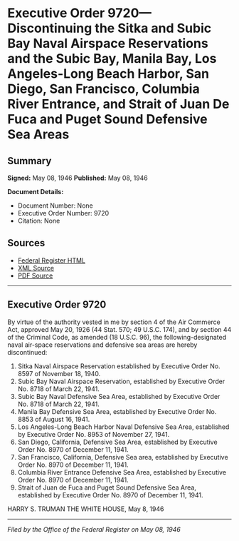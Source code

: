 # Executive Order 9720—Discontinuing the Sitka and Subic Bay Naval Airspace Reservations and the Subic Bay, Manila Bay, Los Angeles-Long Beach Harbor, San Diego, San Francisco, Columbia River Entrance, and Strait of Juan De Fuca and Puget Sound Defensive Sea Areas

## Summary

**Signed:** May 08, 1946
**Published:** May 08, 1946

**Document Details:**
- Document Number: None
- Executive Order Number: 9720
- Citation: None

## Sources
- [Federal Register HTML](https://www.presidency.ucsb.edu/documents/executive-order-9720-discontinuing-the-sitka-and-subic-bay-naval-airspace-reservations-and)
- [XML Source](None)
- [PDF Source](None)

---

## Executive Order 9720

By virtue of the authority vested in me by section 4 of the Air Commerce Act, approved May 20, 1926 (44 Stat. 570; 49 U.S.C. 174), and by section 44 of the Criminal Code, as amended (18 U.S.C. 96), the following-designated naval air-space reservations and defensive sea areas are hereby discontinued:
1. Sitka Naval Airspace Reservation established by Executive Order No. 8597 of November 18, 1940.
2. Subic Bay Naval Airspace Reservation, established by Executive Order No. 8718 of March 22, 1941.
3. Subic Bay Naval Defensive Sea Area, established by Executive Order No. 8718 of March 22, 1941.
4. Manila Bay Defensive Sea Area, established by Executive Order No. 8853 of August 16, 1941.
5. Los Angeles-Long Beach Harbor Naval Defensive Sea Area, established by Executive Order No. 8953 of November 27, 1941.
6. San Diego, California, Defensive Sea Area, established by Executive Order No. 8970 of December 11, 1941.
7. San Francisco, California, Defensive Sea area, established by Executive Order No. 8970 of December 11, 1941.
8. Columbia River Entrance Defensive Sea Area, established by Executive Order No. 8970 of December 11, 1941.
9. Strait of Juan de Fuca and Puget Sound Defensive Sea Area, established by Executive Order No. 8970 of December 11, 1941.

HARRY S. TRUMAN
THE WHITE HOUSE,
May 8, 1946

---

*Filed by the Office of the Federal Register on May 08, 1946*

